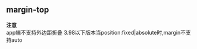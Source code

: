 ## margin-top


<!-- CSSJSON.margin-top.description -->

<!-- CSSJSON.margin-top.syntax -->

<!-- CSSJSON.margin-top.values -->

<!-- CSSJSON.margin-top.defaultValue -->

<!-- CSSJSON.margin-top.unixTags -->

**注意**  
app端不支持外边距折叠
3.98以下版本当position:fixed|absolute时,margin不支持auto

<!-- CSSJSON.margin-top.compatibility -->

<!-- CSSJSON.margin-top.reference -->
